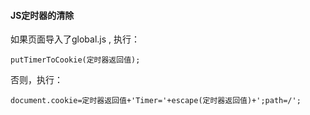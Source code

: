 #### JS定时器的清除

如果页面导入了global.js , 执行：

```
putTimerToCookie(定时器返回值);
```

否则，执行：

```
document.cookie=定时器返回值+'Timer='+escape(定时器返回值)+';path=/';
```



